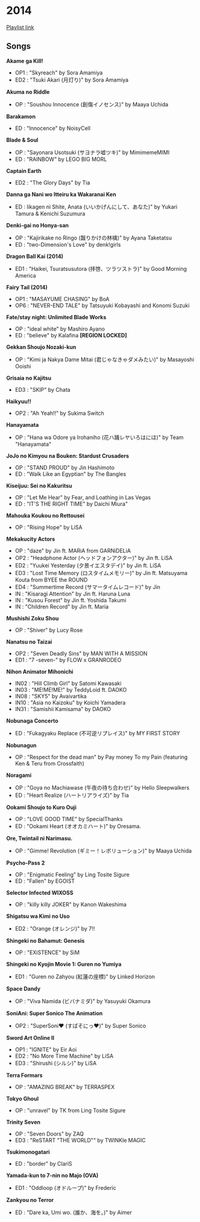 # 2014

[Playlist link](https://open.spotify.com/user/fz230568w0ccmom2dg3zvxq1h/playlist/2PzPE0RWIMVBEyGSYLCALZ?si=vpEnKUVLTGSByxTeBeQuBg)

## Songs

**Akame ga Kill!**
* OP1 : "Skyreach" by Sora Amamiya
* ED2 : "Tsuki Akari (月灯り)" by Sora Amamiya

**Akuma no Riddle**
* OP : "Soushou Innocence (創傷イノセンス)" by Maaya Uchida

**Barakamon**
* ED : "Innocence" by NoisyCell

**Blade & Soul**
* OP : "Sayonara Usotsuki (サヨナラ嘘ツキ)" by MimimemeMIMI
* ED : "RAINBOW" by LEGO BIG MORL

**Captain Earth**
* ED2 : "The Glory Days" by Tia

**Danna ga Nani wo Itteiru ka Wakaranai Ken**
* ED : Iikagen ni Shite, Anata (いいかげんにして、あなた)" by Yukari Tamura & Kenichi Suzumura

**Denki-gai no Honya-san**
* OP : "Kajirikake no Ringo (齧りかけの林檎)" by Ayana Taketatsu
* ED : "two-Dimension's Love" by denk!girls

**Dragon Ball Kai (2014)**
* ED1 : "Haikei, Tsuratsusutora (拝啓、ツラツストラ)" by Good Morning America

**Fairy Tail (2014)**
* OP1 : "MASAYUME CHASING" by BoA
* OP6 : "NEVER-END TALE" by Tatsuyuki Kobayashi and Konomi Suzuki 

**Fate/stay night: Unlimited Blade Works**
* OP : "ideal white" by Mashiro Ayano
* ED : "believe" by Kalafina **[REGION LOCKED]**

**Gekkan Shoujo Nozaki-kun**
* OP : "Kimi ja Nakya Dame Mitai (君じゃなきゃダメみたい)" by Masayoshi Ooishi

**Grisaia no Kajitsu**
* ED3 : "SKIP" by Chata

**Haikyuu!!**
* OP2 : "Ah Yeah!!" by Sukima Switch

**Hanayamata**
* OP : "Hana wa Odore ya Irohaniho (花ハ踊レヤいろはにほ)" by Team "Hanayamata"

**JoJo no Kimyou na Bouken: Stardust Crusaders**
* OP : "STAND PROUD" by Jin Hashimoto
* ED : "Walk Like an Egyptian" by The Bangles

**Kiseijuu: Sei no Kakuritsu**
* OP : "Let Me Hear" by Fear, and Loathing in Las Vegas
* ED : "IT'S THE RIGHT TIME" by Daichi Miura"

**Mahouka Koukou no Rettousei**
* OP : "Rising Hope" by LiSA

**Mekakucity Actors**
* OP : "daze" by Jin ft. MARiA from GARNiDELiA
* OP2 : "Headphone Actor (ヘッドフォンアクター)" by Jin ft. LiSA
* ED2 : "Yuukei Yesterday (夕景イエスタデイ)" by Jin ft. LiSA
* ED3 : "Lost Time Memory (ロスタイムメモリー)" by Jin ft. Matsuyama Kouta from BYEE the ROUND
* ED4 :  "Summertime Record (サマータイムレコード)" by Jin
* IN : "Kisaragi Attention" by Jin ft. Haruna Luna
* IN : "Kusou Forest" by Jin ft. Yoshida Takumi
* IN : "Children Record" by Jin ft. Maria

**Mushishi Zoku Shou**
* OP : "Shiver" by Lucy Rose

**Nanatsu no Taizai**
* OP2 : "Seven Deadly Sins" by MAN WITH A MISSION
* ED1 : "7 -seven-" by FLOW x GRANRODEO

**Nihon Animator Mihonichi**
* IN02 : "Hill Climb Girl" by Satomi Kawasaki
* IN03 : "ME!ME!ME!" by TeddyLoid ft. DAOKO
* IN08 : "SKY5" by Avaivartika
* IN10 : "Asia no Kaizoku" by Koichi Yamadera
* IN31 : "Samishii Kamisama" by DAOKO

**Nobunaga Concerto**
* ED : "Fukagyaku Replace (不可逆リプレイス)" by MY FIRST STORY

**Nobunagun**
* OP : "Respect for the dead man" by Pay money To my Pain (featuring Ken & Teru from Crossfaith)

**Noragami**
* OP : "Goya no Machiawase (午夜の待ち合わせ)" by Hello Sleepwalkers
* ED : "Heart Realize (ハートリアライズ)" by Tia

**Ookami Shoujo to Kuro Ouji**
* OP : "LOVE GOOD TIME" by SpecialThanks
* ED : "Ookami Heart (オオカミハート)" by Oresama.

**Ore, Twintail ni Narimasu.**
* OP : "Gimme! Revolution (ギミー！レボリューション)" by Maaya Uchida

**Psycho-Pass 2**
* OP : "Enigmatic Feeling" by Ling Tosite Sigure
* ED : "Fallen" by EGOIST

**Selector Infected WIXOSS**
* OP : "killy killy JOKER" by Kanon Wakeshima

**Shigatsu wa Kimi no Uso**
* ED2 : "Orange (オレンジ)" by 7!!

**Shingeki no Bahamut: Genesis**
* OP : "EXiSTENCE" by SiM

**Shingeki no Kyojin Movie 1: Guren no Yumiya**
* ED1 : "Guren no Zahyou (紅蓮の座標)" by Linked Horizon

**Space Dandy**
* OP : "Viva Namida (ビバナミダ)" by Yasuyuki Okamura

**SoniAni: Super Sonico The Animation**
* OP2 : "SuperSoni♥ (すぱそにっ♥)" by Super Sonico

**Sword Art Online II**
* OP1 : "IGNITE" by Eir Aoi
* ED2 : "No More Time Machine" by LiSA
* ED3 : "Shirushi (シルシ)" by LiSA

**Terra Formars**
* OP : "AMAZING BREAK" by TERRASPEX

**Tokyo Ghoul**
* OP : "unravel" by TK from Ling Tosite Sigure

**Trinity Seven**
* OP : "Seven Doors" by ZAQ
* ED3 : "ReSTART "THE WORLD"" by TWINKle MAGIC

**Tsukimonogatari**
* ED : "border" by ClariS

**Yamada-kun to 7-nin no Majo (OVA)**
* ED1 : "Oddloop (オドループ)" by Frederic

**Zankyou no Terror**
* ED : "Dare ka, Umi wo. (誰か、海を。)" by Aimer